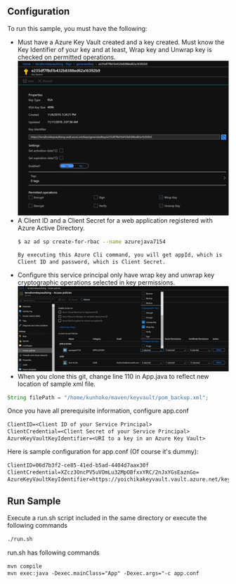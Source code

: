## Configuration

To run this sample, you must have the following:

* Must have a Azure Key Vault created and a key created. Must know the Key Identifier of your key and at least, Wrap key and Unwrap key is checked on permitted operations.
![KeyIdentifier](https://github.com/bedro96/keyvault/blob/master/keyIdentifier.PNG)
* A Client ID and a Client Secret for a web application registered with Azure Active Directory.
    ```bash
    $ az ad sp create-for-rbac --name azurejava7154
    ```
      By executing this Azure Cli command, you will get appId, which is Client ID and password, which is Client Secret.
* Configure this service principal only have wrap key and unwrap key cryptographic operations selected in key permissions.
![KeyIdentifier](https://github.com/bedro96/keyvault/blob/master/keyvault_access_policies.PNG)
* When you clone this git, change line 110 in App.java to reflect new location of sample xml file.
```java
String filePath = "/home/kunhoko/maven/keyvault/pom_backup.xml";
```
Once you have all prerequisite information, configure app.conf
```
ClientID=<Client ID of your Service Principal>
ClientCredential=<Client Secret of your Service Principal>
AzureKeyVaultKeyIdentifier=<URI to a key in an Azure Key Vault>
```

Here is sample configuration for app.conf (Of course it's dummy):
```
ClientID=06d7b3f2-ce85-41ed-b5ad-4404d7aax30f
ClientCredential=XZcz3OncPV5uVOmLu32MpOBfxxYRC/2nJxYGsEaznGo=
AzureKeyVaultKeyIdentifier=https://yoichikakeyvault.vault.azure.net/keys/yoichisecurekey/3695f67774ee49b48fc4eca21966af49
```

## Run Sample
Execute a run.sh script included in the same directory or execute the following commands
```bash
./run.sh 
```
run.sh has following commands
```
mvn compile
mvn exec:java -Dexec.mainClass="App" -Dexec.args="-c app.conf
```